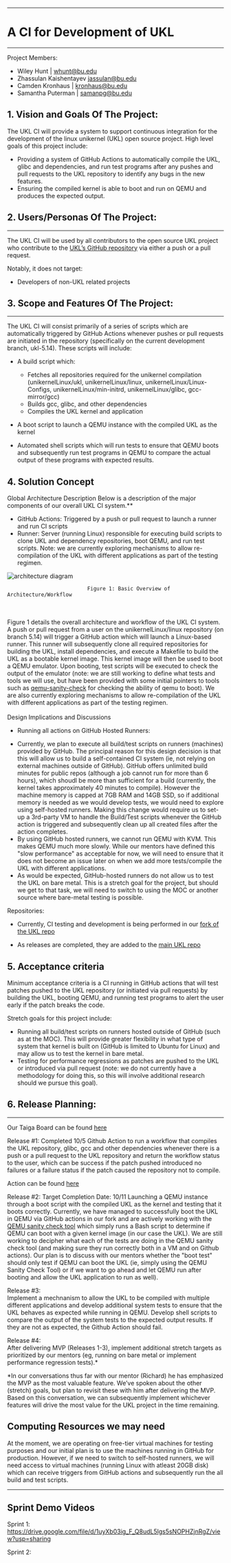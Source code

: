 ** **
# A CI for Development of UKL
** **
Project Members:  
- Wiley Hunt | whunt@bu.edu  
- Zhassulan Kaishentayev jassulan@bu.edu  
- Camden Kronhaus | kronhaus@bu.edu  
- Samantha Puterman | samanpg@bu.edu  

## 1.   Vision and Goals Of The Project:

The UKL CI will provide a system to support continuous integration for the development of the linux unikernel (UKL) open source project. High level goals of this project include:  
* Providing a system of GitHub Actions to automatically compile the UKL, glibc and dependencies, and run test programs after any pushes and pull requests to the UKL repository to identify any bugs in the new features. 
* Ensuring the compiled kernel is able to boot and run on QEMU and produces the expected output.

## 2. Users/Personas Of The Project:
** **
The UKL CI will be used by all contributors to the open source UKL project who contribute to the [UKL’s GitHub repository](https://github.com/unikernelLinux/linux) via either a push or a pull request.

Notably, it does not target:
* Developers of non-UKL related projects

## 3.   Scope and Features Of The Project:

** **
The UKL CI will consist primarily of a series of scripts which are automatically triggered by GitHub Actions whenever pushes or pull requests are initiated in the repository (specifically on the current development branch, ukl-5.14). These scripts will include: 
* A build script which:

    * Fetches all repositories required for the unikernel compilation (unikernelLinux/ukl, unikernelLinux/linux, unikernelLinux/Linux-Configs, unikernelLinux/min-initrd, unikernelLinux/glibc, gcc-mirror/gcc)
  * Builds gcc, glibc, and other dependencies
  * Compiles the UKL kernel and application
* A boot script to launch a QEMU instance with the compiled UKL as the kernel
* Automated shell scripts which will run tests to ensure that QEMU boots and subsequently run test programs in QEMU to compare the actual output of these programs with expected results. 

## 4. Solution Concept
Global Architecture Description
Below is a description of the major components of our overall UKL CI system.**
* GitHub Actions: Triggered by a push or pull request to launch a runner and run CI scripts
* Runner: Server (running Linux) responsible for executing build scripts to clone UKL and dependency repositories, boot QEMU, and run test scripts. Note: we are currently exploring mechanisms to allow re-compilation of the UKL with different applications as part of the testing regimen.

![architecture diagram](./images/architecture-diagram.png)
                  
                              Figure 1: Basic Overview of Architecture/Workflow

<br></br>
Figure 1 details the overall architecture and workflow of the UKL CI system. A push or pull request from a user on the unikernelLinux/linux repository (on branch 5.14) will trigger a GitHub action which will launch a Linux-based runner. This runner will subsequently clone all required repositories for building the UKL, install dependencies, and execute a Makefile to build the UKL as a bootable kernel image. This kernel image will then be used to boot a QEMU emulator. Upon booting, test scripts will be executed to check the output of the emulator (note: we are still working to define what tests and tools we will use, but have been provided with some initial pointers to tools such as [qemu-sanity-check](https://people.redhat.com/~rjones/qemu-sanity-check/) for checking the ability of qemu to boot). We are also currently exploring mechanisms to allow re-compilation of the UKL with different applications as part of the testing regimen. 
<br></br>
Design Implications and Discussions
* Running all actions on GitHub Hosted Runners: 
 - Currently, we plan to execute all build/test scripts on runners (machines) provided by GitHub. The principal reason for this design decision is that this will allow us to build a self-contained CI system (ie, not relying on external machines outside of GitHub). GitHub offers unlimited build minutes for public repos (although a job cannot run for more than 6 hours), which shoudl be more than sufficient for a build (currently, the kernel takes approximately 40 minutes to compile). However the machine memory is capped at 7GB RAM and 14GB SSD, so if additional memory is needed as we would develop tests, we would need to explore using self-hosted runners. Making this change would require us to set-up a 3rd-party VM to handle the Build/Test scripts whenever the GitHub action is triggered and subsequently clean up all created files after the action completes. 
 - By using GitHub hosted runners, we cannot run QEMU with KVM. This makes QEMU much more slowly. While our mentors have defined this "slow performance" as acceptable for now, we will need to ensure that it does not become an issue later on when we add more tests/compile the UKL with different applications.
 - As would be expected, GitHub-hosted runners do not allow us to test the UKL on bare metal. This is a stretch goal for the project, but should we get to that task, we will need to switch to using the MOC or another source where bare-metal testing is possible.

Repositories:

* Currently, CI testing and development is being performed in our [fork of the UKL repo](https://github.com/whunt1965/linux)

* As releases are completed, they are added to the [main UKL repo](https://github.com/unikernelLinux/linux)

## 5. Acceptance criteria
Minimum acceptance criteria is a CI running in GitHub actions that will test patches pushed to the UKL repository (or initiated via pull requests) by building the UKL, booting QEMU, and running test programs to alert the user early if the patch breaks the code.

Stretch goals for this project include:
* Running all build/test scripts on runners hosted outside of GitHub (such as at the MOC). This will provide greater flexibility in what type of system that kernel is built on (GitHub is limited to Ubuntu for Linux) and may allow us to test the kernel in bare metal.
* Testing for performance regressions as patches are pushed to the UKL or introduced via pull request (note: we do not currently have a methodology for doing this, so this will involve additional research should we pursue this goal).

## 6.  Release Planning:
** **
Our Taiga Board can be found [here](https://tree.taiga.io/project/anqianqi1-csec528-fall-21-a-ci-for-development-of-ukl/timeline)

Release #1: Completed 10/5
Github Action to run a workflow that compiles the UKL repository, glibc, gcc and other dependencies whenever there is a push or a pull request to the UKL repository and return the workflow status to the user, which can be success if the patch pushed introduced no failures or a failure status if the patch caused the repository not to compile. 

Action can be found [here](https://github.com/unikernelLinux/linux/actions)

Release #2: Target Completion Date: 10/11
Launching a QEMU instance through a boot script with the compiled UKL as the kernel and testing that it boots correctly. Currently, we have managed to successfully boot the UKL in QEMU via GitHub actions in our fork and are actively working with the [QEMU sanity check tool](http://git.annexia.org/?p=qemu-sanity-check.git;a=tree) which simply runs a Bash script to determine if QEMU can boot with a given kernel image (in our case the UKL). We are still working to decipher what each of the tests are doing in the QEMU sanity check tool (and making sure they run correctly both in a VM and on Github actions). Our plan is to discuss with our mentors whether the "boot test" should only test if QEMU can boot the UKL (ie, simply using the QEMU Sanity Check Tool) or if we want to go ahead and let QEMU run after booting and allow the UKL application to run as well).

Release #3:   
Implement a mechnanism to allow the UKL to be compiled with multiple different applications and develop additional system tests to ensure that the UKL behaves as expected while running in QEMU. Develop shell scripts to compare the output of the system tests to the expected output results. If they are not as expected, the Github Action should fail. 

Release #4:   
After delivering MVP (Releases 1-3), implement additional stretch targets as prioritized by our mentors (eg, running on bare metal or implement performance regression tests).*

*In our conversations thus far with our mentor (Richard) he has emphasized the MVP as the most valuable feature. We’ve spoken about the other (stretch) goals, but plan to revisit these with him after delivering the MVP. Based on this conversation, we can subsequently implement whichever features will drive the most value for the UKL project in the time remaining. 

## Computing Resources we may need
At the moment, we are operating on free-tier virtual machines for testing purposes and our initial plan is to use the machines running in GitHub for production. However, if we need to switch to self-hosted runners, we will need access to virtual machines (running Linux with atleast 20GB disk) which can receive triggers from GitHub actions and subsequently run the all build and test scripts. 
** **
## Sprint Demo Videos

Sprint 1: https://drive.google.com/file/d/1uyXb03ig_F_Q8udL5lgs5sNOPHZjnRgZ/view?usp=sharing

Sprint 2: 



